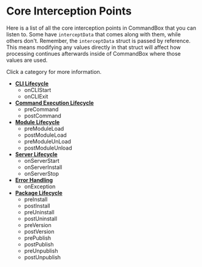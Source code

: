 # Core Interception Points

Here is a list of all the core interception points in CommandBox that you can listen to.  Some have `interceptData` that comes along with them, while others don't.  Remember, the `interceptData` struct is passed by reference.  This means modifying any values directly in that struct will affect how processing continues afterwards inside of CommandBox where those values are used.  

Click a category for more information.

* [**CLI Lifecycle**](core/cli_lifecycle.md)
  * onCLIStart
  * onCLIExit
* [**Command Execution Lifecycle**](core/command_execution_lifecycle.md)
  * preCommand
  * postCommand
* [**Module Lifecycle**](core/module_lifecycle.md)
  * preModuleLoad
  * postModuleLoad
  * preModuleUnLoad
  * postModuleUnload
* [**Server Lifecycle**](core/server_lifecycle.md)
  * onServerStart
  * onServerInstall
  * onServerStop
* [**Error Handling**](core/error_handling.md)
  * onException
* [**Package Lifecycle**](core/package_lifecycle.md)
  * preInstall
  * postInstall
  * preUninstall
  * postUninstall
  * preVersion
  * postVersion
  * prePublish
  * postPublish
  * preUnpublish
  * postUnpublish
